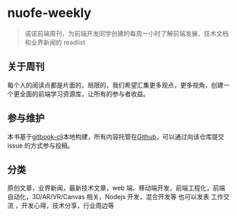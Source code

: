 <!--
 * @Description: 
 * @Author: wangfuyuan
 * @Email: wangfuyuan@nnuo.com
 * @Date: 2021-09-03 09:50:44
 * @LastEditors: wangfuyuan
 * @LastEditTime: 2021-09-03 10:00:51
 * @FilePath: \nuofe-weekly1\README.md
-->
# nuofe-weekly

> 诺诺前端周刊，为前端开发同学创建的每周一小时了解前端发展、技术文档和业界新闻的 readlist

## 关于周刊

每个人的阅读点都是片面的，局限的，我们希望汇集更多观点，更多视角，创建一个更全面的前端学习资源库，让所有的参与者收益。

## 参与维护

本书基于[gitbook-cli](https://help.gitbook.com/)本地构建，所有内容托管在[Github](https://github.com/nuofe/nuofe-weekly1)，可以通过向该仓库提交 issue 的方式参与投稿。

## 分类

原创文章，业界新闻，最新技术文章，web 端、移动端开发，前端工程化，前端自动化，3D/AR/VR/Canvas 相关，Nodejs 开发，混合开发等
也可以发表 工作交流 ，开发心得，技术分享，行业周边等
